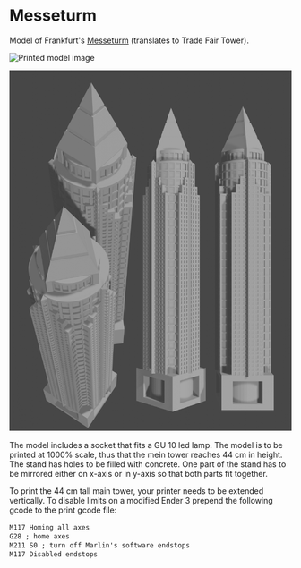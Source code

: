 # Messeturm

Model of Frankfurt's [Messeturm](https://en.wikipedia.org/wiki/Messeturm) (translates to Trade Fair Tower).

![Printed model image](./messeturm_printed.png)

![Rendering of the tower image](./render_messeturm.png)

The model includes a socket that fits a GU 10 led lamp.
 The model is to be printed at 1000% scale, thus that the mein tower reaches 44 cm in height.
The stand has holes to be filled with concrete. 
One part of the stand has to be mirrored either on x-axis or in y-axis so that both parts fit together.

To print the 44 cm tall main tower, your printer needs to be extended vertically.
To disable limits on a modified Ender 3 prepend the following gcode to the print gcode file:
```gcode
M117 Homing all axes
G28 ; home axes
M211 S0 ; turn off Marlin's software endstops
M117 Disabled endstops 
```


